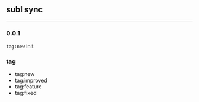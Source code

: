 ## subl sync

---

### 0.0.1
`tag:new` init




### tag

- tag:new
- tag:improved
- tag:feature
- tag:fixed
